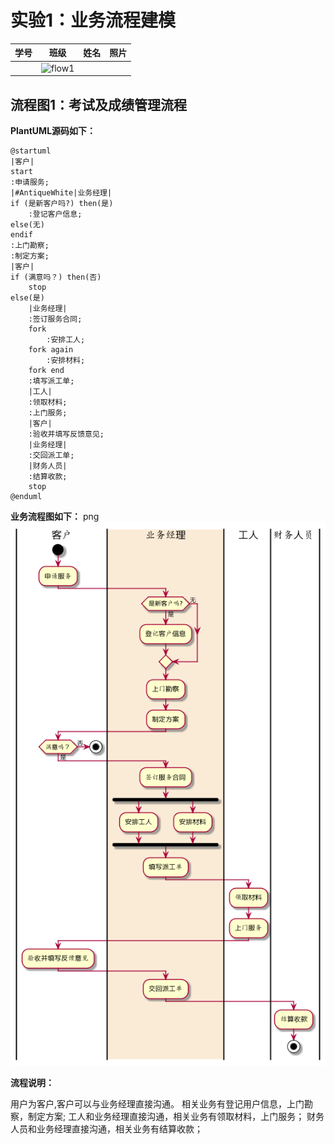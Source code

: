 # 实验1：业务流程建模
|学号|班级|姓名|照片|
|:-------:|:-------------: | :----------:|:---:|
||![flow1](../face.jpg)|
## 流程图1：考试及成绩管理流程

**PlantUML源码如下：**

``` flow1
@startuml
|客户|
start
:申请服务;
|#AntiqueWhite|业务经理|
if (是新客户吗?) then(是)
    :登记客户信息;
else(无)
endif
:上门勘察;
:制定方案;
|客户|
if (满意吗？) then(否)
    stop
else(是)
    |业务经理|
    :签订服务合同;
    fork
        :安排工人;
    fork again
        :安排材料;
    fork end
    :填写派工单;
    |工人|
    :领取材料;
    :上门服务;
    |客户|
    :验收并填写反馈意见;
    |业务经理|
    :交回派工单;
    |财务人员|
    :结算收款;
    stop
@enduml
```

**业务流程图如下：**
png
![flow1](./1.png)

**流程说明：**

用户为客户,客户可以与业务经理直接沟通。
相关业务有登记用户信息，上门勘察，制定方案;
工人和业务经理直接沟通，相关业务有领取材料，上门服务；
财务人员和业务经理直接沟通，相关业务有结算收款；
